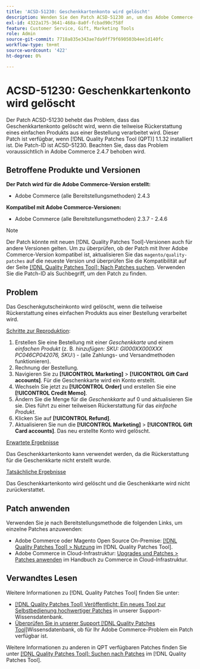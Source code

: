 ```yaml
---
title: 'ACSD-51230: Geschenkkartenkonto wird gelöscht'
description: Wenden Sie den Patch ACSD-51230 an, um das Adobe Commerce-Problem zu beheben, bei dem das Geschenkkartenkonto gelöscht wird, wenn die teilweise Rückerstattung eines einfachen Produkts aus einer Bestellung verarbeitet wird.
exl-id: 4322a175-3641-468a-8a0f-fcbad90c758f
feature: Customer Service, Gift, Marketing Tools
role: Admin
source-git-commit: 7718a835e343ae7da9ff79f690503b4ee1d140fc
workflow-type: tm+mt
source-wordcount: '422'
ht-degree: 0%

---
```


# ACSD-51230: Geschenkkartenkonto wird gelöscht

Der Patch ACSD-51230 behebt das Problem, dass das Geschenkkartenkonto gelöscht wird, wenn die teilweise Rückerstattung eines einfachen Produkts aus einer Bestellung verarbeitet wird. Dieser Patch ist verfügbar, wenn [!DNL Quality Patches Tool (QPT)] 1.1.32 installiert ist. Die Patch-ID ist ACSD-51230. Beachten Sie, dass das Problem voraussichtlich in Adobe Commerce 2.4.7 behoben wird.

## Betroffene Produkte und Versionen

**Der Patch wird für die Adobe Commerce-Version erstellt:**

* Adobe Commerce (alle Bereitstellungsmethoden) 2.4.3

**Kompatibel mit Adobe Commerce-Versionen:**

* Adobe Commerce (alle Bereitstellungsmethoden) 2.3.7 - 2.4.6

>[!NOTE]
>
>Der Patch könnte mit neuen [!DNL Quality Patches Tool]-Versionen auch für andere Versionen gelten. Um zu überprüfen, ob der Patch mit Ihrer Adobe Commerce-Version kompatibel ist, aktualisieren Sie das `magento/quality-patches` auf die neueste Version und überprüfen Sie die Kompatibilität auf der Seite [[!DNL Quality Patches Tool]: Nach Patches suchen](https://experienceleague.adobe.com/tools/commerce-quality-patches/index.html). Verwenden Sie die Patch-ID als Suchbegriff, um den Patch zu finden.

## Problem

Das Geschenkgutscheinkonto wird gelöscht, wenn die teilweise Rückerstattung eines einfachen Produkts aus einer Bestellung verarbeitet wird.

<u>Schritte zur Reproduktion</u>:

1. Erstellen Sie eine Bestellung mit einer *Geschenkkarte* und einem *einfachen Produkt* (z. B. *hinzufügen: SKU: GI000XX000XXX PC046CP042076, SKU:*) - (alle Zahlungs- und Versandmethoden funktionieren).
1. Rechnung der Bestellung.
1. Navigieren Sie zu **[!UICONTROL Marketing]** > **[!UICONTROL Gift Card accounts]**. Für die Geschenkkarte wird ein Konto erstellt.
1. Wechseln Sie jetzt zu **[!UICONTROL Order]** und erstellen Sie eine **[!UICONTROL Credit Memo]**.
1. Ändern Sie die Menge für die *Geschenkkarte* auf 0 und aktualisieren Sie sie. Dies führt zu einer teilweisen Rückerstattung für das *einfache Produkt*.
1. Klicken Sie auf **[!UICONTROL Refund]**.
1. Aktualisieren Sie nun die **[!UICONTROL Marketing]** > **[!UICONTROL Gift Card accounts]**. Das neu erstellte Konto wird gelöscht.

<u>Erwartete Ergebnisse</u>

Das Geschenkkartenkonto kann verwendet werden, da die Rückerstattung für die Geschenkkarte nicht erstellt wurde.

<u>Tatsächliche Ergebnisse</u>

Das Geschenkkartenkonto wird gelöscht und die Geschenkkarte wird nicht zurückerstattet.

## Patch anwenden

Verwenden Sie je nach Bereitstellungsmethode die folgenden Links, um einzelne Patches anzuwenden:

* Adobe Commerce oder Magento Open Source On-Premise: [[!DNL Quality Patches Tool] > Nutzung](https://experienceleague.adobe.com/docs/commerce-operations/tools/quality-patches-tool/usage.html) im [!DNL Quality Patches Tool].
* Adobe Commerce in Cloud-Infrastruktur: [Upgrades und Patches > Patches anwenden](https://experienceleague.adobe.com/docs/commerce-cloud-service/user-guide/develop/upgrade/apply-patches.html) im Handbuch zu Commerce in Cloud-Infrastruktur.

## Verwandtes Lesen

Weitere Informationen zu [!DNL Quality Patches Tool] finden Sie unter:

* [[!DNL Quality Patches Tool] Veröffentlicht: Ein neues Tool zur Selbstbedienung hochwertiger Patches](/help/announcements/adobe-commerce-announcements/magento-quality-patches-released-new-tool-to-self-serve-quality-patches.md) in unserer Support-Wissensdatenbank.
* [Überprüfen Sie in unserer Support [!DNL Quality Patches Tool]](/help/support-tools/patches-available-in-qpt-tool/check-patch-for-magento-issue-with-magento-quality-patches.md)Wissensdatenbank, ob für Ihr Adobe Commerce-Problem ein Patch verfügbar ist.

Weitere Informationen zu anderen in QPT verfügbaren Patches finden Sie unter [[!DNL Quality Patches Tool]: Suchen nach Patches](https://experienceleague.adobe.com/tools/commerce-quality-patches/index.html) im [!DNL Quality Patches Tool].
